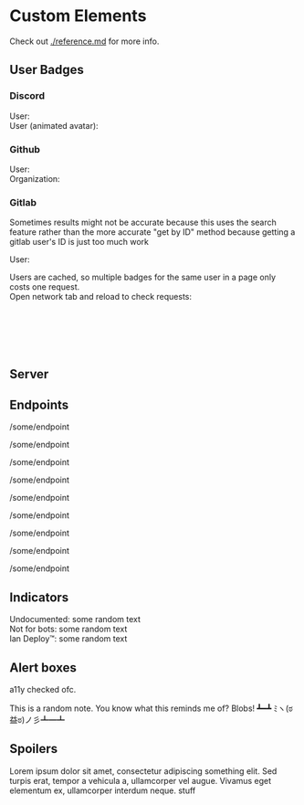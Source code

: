 # Custom Elements

<note>Check out [./reference.md](./reference.md) for more info.</note>

## User Badges

### Discord

User: <user id="discord:841509053422632990"></user>\
User (animated avatar): <user id="discord:755792681313108018"></user>

### Github

User: <user id="github:arHSM"></user>\
Organization: <user id="github:discord"></user>

### Gitlab

<info>

Sometimes results might not be accurate because this uses the search
feature rather than the more accurate "get by ID" method because
getting a gitlab user's ID is just too much work

</info>

User: <user id="gitlab:arHSM"></user>

<note>

Users are cached, so multiple badges for the same user in a page only
costs one request.\
Open network tab and reload to check requests:\
<user id="gitlab:arHSM"></user>\
<user id="gitlab:arHSM"></user>\
<user id="gitlab:arHSM"></user>\
<user id="gitlab:arHSM"></user>\
<user id="gitlab:arHSM"></user>\
<user id="gitlab:arHSM"></user>

</note>

## Server

<server id="zVB5P96GE2"></server>

## Endpoints

<get>/some/endpoint</get>

<mhead>/some/endpoint</mhead>

<post>/some/endpoint</post>

<put>/some/endpoint</put>

<delete>/some/endpoint</delete>

<connect>/some/endpoint</connect>

<options>/some/endpoint</options>

<trace>/some/endpoint</trace>

<patch>/some/endpoint</patch>

## Indicators

Undocumented: <undoc></undoc> some random text\
Not for bots: <nobot></nobot> some random text\
Ian Deploy™: <iandeploy></iandeploy> some random text

## Alert boxes

a11y checked ofc.

<note>This is a random note.</note>
<info>You know what this reminds me of? Blobs!</info>
<warn>┻━┻ ﾐヽ(ಠ益ಠ)ノ彡┻━┻</warn>

## Spoilers

Lorem ipsum dolor sit amet, consectetur adipiscing
<spoiler>something</spoiler> elit. Sed turpis erat, tempor a vehicula
a, ullamcorper vel augue. Vivamus eget elementum ex, ullamcorper
interdum neque. <spoiler>stuff</spoiler>
